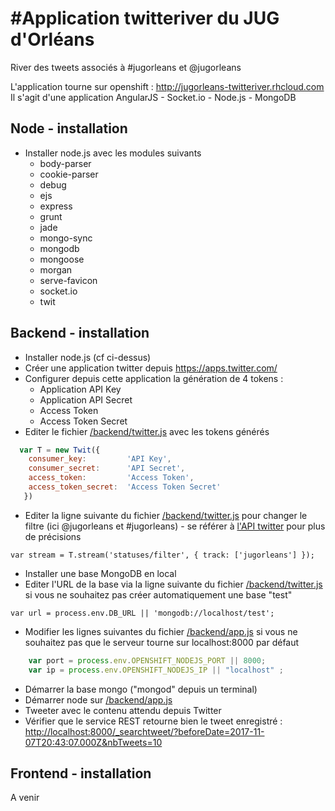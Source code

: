 #Application twitteriver du JUG d'Orléans
===========

River des tweets associés à #jugorleans et @jugorleans

L'application tourne sur openshift : http://jugorleans-twitteriver.rhcloud.com
Il s'agit d'une application AngularJS - Socket.io - Node.js - MongoDB

## Node - installation
* Installer node.js avec les modules suivants
  * body-parser
  * cookie-parser
  * debug
  * ejs
  * express
  * grunt
  * jade
  * mongo-sync
  * mongodb
  * mongoose
  * morgan
  * serve-favicon
  * socket.io
  * twit
  
## Backend - installation
* Installer node.js (cf ci-dessus)
* Créer une application twitter depuis https://apps.twitter.com/ 
* Configurer depuis cette application la génération de 4 tokens : 
  * Application API Key
  * Application API Secret
  * Access Token
  * Access Token Secret
* Editer le fichier [/backend/twitter.js](https://github.com/jugorleans/twitteriver/blob/master/backend/twitter.js) avec les tokens générés 
```javascript
  var T = new Twit({
    consumer_key:         'API Key',
    consumer_secret:      'API Secret',
    access_token:         'Access Token',
    access_token_secret:  'Access Token Secret'
   })
```
* Editer la ligne suivante du fichier [/backend/twitter.js](https://github.com/jugorleans/twitteriver/blob/master/backend/twitter.js) pour changer le filtre (ici @jugorleans et #jugorleans) - se référer à [l'API twitter](https://dev.twitter.com/streaming/public) pour plus de précisions

```var stream = T.stream('statuses/filter', { track: ['jugorleans'] });```

* Installer une base MongoDB en local
* Editer l'URL de la base via la ligne suivante du fichier [/backend/twitter.js](https://github.com/jugorleans/twitteriver/blob/master/backend/twitter.js) si vous ne souhaitez pas créer automatiquement une base "test"

`var url = process.env.DB_URL || 'mongodb://localhost/test';`

* Modifier les lignes suivantes du fichier [/backend/app.js](https://github.com/jugorleans/twitteriver/blob/master/backend/app.js) si vous ne souhaitez pas que le serveur tourne sur localhost:8000 par défaut
```javascript
    var port = process.env.OPENSHIFT_NODEJS_PORT || 8000;
    var ip = process.env.OPENSHIFT_NODEJS_IP || "localhost" ;
```
* Démarrer la base mongo ("mongod" depuis un terminal) 
* Démarrer node sur [/backend/app.js](https://github.com/jugorleans/twitteriver/blob/master/backend/app.js) 
* Tweeter avec le contenu attendu depuis Twitter
* Vérifier que le service REST retourne bien le tweet enregistré : [http://localhost:8000/_searchtweet/?beforeDate=2017-11-07T20:43:07.000Z&nbTweets=10](http://localhost:8000/_searchtweet/?beforeDate=2017-11-07T20:43:07.000Z&nbTweets=10)


## Frontend - installation
A venir

